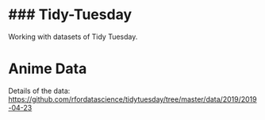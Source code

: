 # ### Tidy-Tuesday ###
Working with datasets of Tidy Tuesday.

# Anime Data
Details of the data: https://github.com/rfordatascience/tidytuesday/tree/master/data/2019/2019-04-23
